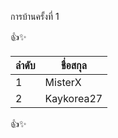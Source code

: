 การบ้านครั้งที่ 1

:+1::sparkles:

ลำดับ   |   ชื่อสกุล
------ | -------
1      |   MisterX
2      |   Kaykorea27

:+1::sparkles:
